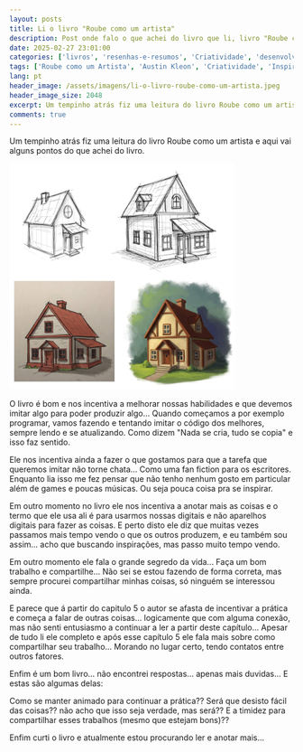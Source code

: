 ```yaml
---
layout: posts
title: Li o livro "Roube como um artista"
description: Post onde falo o que achei do livro que li, livro "Roube como um artista"
date: 2025-02-27 23:01:00
categories: ['livros', 'resenhas-e-resumos', 'Criatividade', 'desenvolvimento-pessoal']
tags: ['Roube como um Artista', 'Austin Kleon', 'Criatividade', 'Inspiração', 'Imitação', 'Compartilhar Trabalho', 'Timidez', 'Ânimo', 'Bloqueio Criativo', 'Gamer', 'Música', 'Anotações']
lang: pt
header_image: /assets/imagens/li-o-livro-roube-como-um-artista.jpeg
header_image_size: 2048
excerpt: Um tempinho atrás fiz uma leitura do livro Roube como um artista e aqui vai alguns pontos do que...
comments: true
---
```


Um tempinho atrás fiz uma leitura do livro Roube como um artista e aqui vai alguns pontos do que achei do livro.

<img loading='lazy' alt="Roubando como um artista" src="/assets/imagens/li-o-livro-roube-como-um-artista.jpeg" width="400" height="400">

O livro é bom e nos incentiva a melhorar nossas habilidades e que devemos imitar algo para poder produzir algo... Quando começamos a por exemplo programar, vamos fazendo e tentando imitar o código dos melhores, sempre lendo e se atualizando. Como dizem "Nada se cria, tudo se copia" e isso faz sentido.

Ele nos incentiva ainda a fazer o que gostamos para que a tarefa que queremos imitar não torne chata... Como uma fan fiction para os escritores. Enquanto lia isso me fez pensar que não tenho nenhum gosto em particular além de games e poucas músicas. Ou seja pouca coisa pra se inspirar.

Em outro momento no livro ele nos incentiva a anotar mais as coisas e o termo que ele usa ali é para usarmos nossas digitais e não aparelhos digitais para fazer as coisas. E perto disto ele diz que muitas vezes passamos mais tempo vendo o que os outros produzem, e eu também sou assim... acho que buscando inspirações, mas passo muito tempo vendo.

Em outro momento ele fala o grande segredo da vida... Faça um bom trabalho e compartilhe... Não sei se estou fazendo de forma correta, mas sempre procurei compartilhar minhas coisas, só ninguém se interessou ainda. 

E parece que á partir do capitulo 5 o autor se afasta de incentivar a prática e começa a falar de outras coisas... logicamente que com alguma conexão, mas não senti entusiasmo a continuar a  ler a partir deste capítulo... Apesar de tudo li ele completo e após esse capítulo 5 ele fala mais sobre como compartilhar seu trabalho... Morando no lugar certo, tendo contatos entre outros fatores.

Enfim é um bom livro... não encontrei respostas... apenas mais duvidas... E estas são algumas delas:

Como se manter animado para continuar a prática??
Será que desisto fácil das coisas?? não acho que isso seja verdade, mas será??
E a timidez para compartilhar esses trabalhos (mesmo que estejam bons)??

Enfim curti o livro e atualmente estou procurando ler e anotar mais...